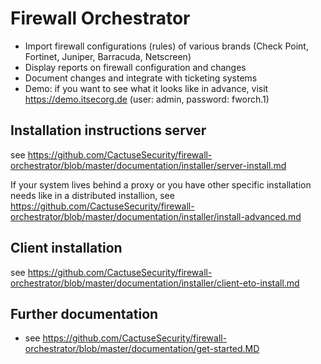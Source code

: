 # Firewall Orchestrator
- Import firewall configurations (rules) of various brands (Check Point, Fortinet, Juniper, Barracuda, Netscreen)
- Display reports on firewall configuration and changes
- Document changes and integrate with ticketing systems
- Demo: if you want to see what it looks like in advance, visit https://demo.itsecorg.de (user: admin, password: fworch.1)

## Installation instructions server

see https://github.com/CactuseSecurity/firewall-orchestrator/blob/master/documentation/installer/server-install.md

If your system lives behind a proxy or you have other specific installation needs like in a distributed installion, see https://github.com/CactuseSecurity/firewall-orchestrator/blob/master/documentation/installer/install-advanced.md

##  Client installation 
see https://github.com/CactuseSecurity/firewall-orchestrator/blob/master/documentation/installer/client-eto-install.md

## Further documentation
- see https://github.com/CactuseSecurity/firewall-orchestrator/blob/master/documentation/get-started.MD
